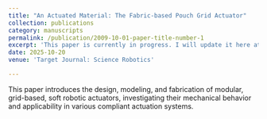```yaml
---
title: "An Actuated Material: The Fabric-based Pouch Grid Actuator"
collection: publications
category: manuscripts
permalink: /publication/2009-10-01-paper-title-number-1
excerpt: 'This paper is currently in progress. I will update it here at a later date.'
date: 2025-10-20
venue: 'Target Journal: Science Robotics'

---
```

 This paper introduces the design, modeling, and fabrication of modular, grid-based, soft robotic actuators, investigating their
 mechanical behavior and applicability in various compliant actuation systems.
